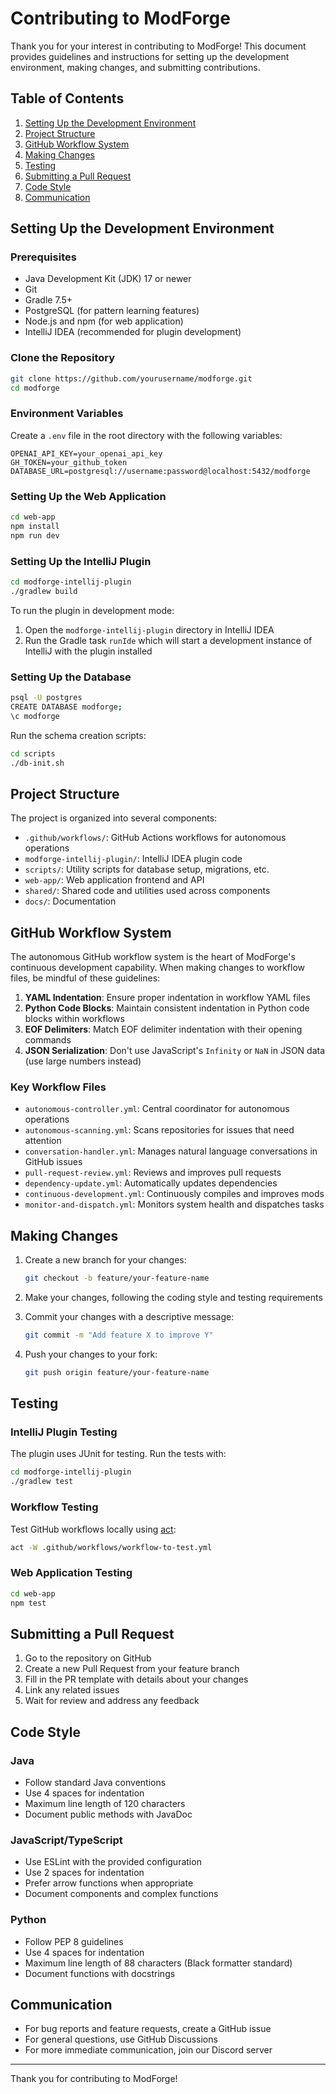# Contributing to ModForge

Thank you for your interest in contributing to ModForge! This document provides guidelines and instructions for setting up the development environment, making changes, and submitting contributions.

## Table of Contents

1. [Setting Up the Development Environment](#setting-up-the-development-environment)
2. [Project Structure](#project-structure)
3. [GitHub Workflow System](#github-workflow-system)
4. [Making Changes](#making-changes)
5. [Testing](#testing)
6. [Submitting a Pull Request](#submitting-a-pull-request)
7. [Code Style](#code-style)
8. [Communication](#communication)

## Setting Up the Development Environment

### Prerequisites

- Java Development Kit (JDK) 17 or newer
- Git
- Gradle 7.5+
- PostgreSQL (for pattern learning features)
- Node.js and npm (for web application)
- IntelliJ IDEA (recommended for plugin development)

### Clone the Repository

```bash
git clone https://github.com/yourusername/modforge.git
cd modforge
```

### Environment Variables

Create a `.env` file in the root directory with the following variables:

```
OPENAI_API_KEY=your_openai_api_key
GH_TOKEN=your_github_token
DATABASE_URL=postgresql://username:password@localhost:5432/modforge
```

### Setting Up the Web Application

```bash
cd web-app
npm install
npm run dev
```

### Setting Up the IntelliJ Plugin

```bash
cd modforge-intellij-plugin
./gradlew build
```

To run the plugin in development mode:
1. Open the `modforge-intellij-plugin` directory in IntelliJ IDEA
2. Run the Gradle task `runIde` which will start a development instance of IntelliJ with the plugin installed

### Setting Up the Database

```bash
psql -U postgres
CREATE DATABASE modforge;
\c modforge
```

Run the schema creation scripts:
```bash
cd scripts
./db-init.sh
```

## Project Structure

The project is organized into several components:

- `.github/workflows/`: GitHub Actions workflows for autonomous operations
- `modforge-intellij-plugin/`: IntelliJ IDEA plugin code
- `scripts/`: Utility scripts for database setup, migrations, etc.
- `web-app/`: Web application frontend and API
- `shared/`: Shared code and utilities used across components
- `docs/`: Documentation

## GitHub Workflow System

The autonomous GitHub workflow system is the heart of ModForge's continuous development capability. When making changes to workflow files, be mindful of these guidelines:

1. **YAML Indentation**: Ensure proper indentation in workflow YAML files
2. **Python Code Blocks**: Maintain consistent indentation in Python code blocks within workflows
3. **EOF Delimiters**: Match EOF delimiter indentation with their opening commands
4. **JSON Serialization**: Don't use JavaScript's `Infinity` or `NaN` in JSON data (use large numbers instead)

### Key Workflow Files

- `autonomous-controller.yml`: Central coordinator for autonomous operations
- `autonomous-scanning.yml`: Scans repositories for issues that need attention
- `conversation-handler.yml`: Manages natural language conversations in GitHub issues
- `pull-request-review.yml`: Reviews and improves pull requests
- `dependency-update.yml`: Automatically updates dependencies
- `continuous-development.yml`: Continuously compiles and improves mods
- `monitor-and-dispatch.yml`: Monitors system health and dispatches tasks

## Making Changes

1. Create a new branch for your changes:
   ```bash
   git checkout -b feature/your-feature-name
   ```

2. Make your changes, following the coding style and testing requirements

3. Commit your changes with a descriptive message:
   ```bash
   git commit -m "Add feature X to improve Y"
   ```

4. Push your changes to your fork:
   ```bash
   git push origin feature/your-feature-name
   ```

## Testing

### IntelliJ Plugin Testing

The plugin uses JUnit for testing. Run the tests with:
```bash
cd modforge-intellij-plugin
./gradlew test
```

### Workflow Testing

Test GitHub workflows locally using [act](https://github.com/nektos/act):
```bash
act -W .github/workflows/workflow-to-test.yml
```

### Web Application Testing

```bash
cd web-app
npm test
```

## Submitting a Pull Request

1. Go to the repository on GitHub
2. Create a new Pull Request from your feature branch
3. Fill in the PR template with details about your changes
4. Link any related issues
5. Wait for review and address any feedback

## Code Style

### Java
- Follow standard Java conventions
- Use 4 spaces for indentation
- Maximum line length of 120 characters
- Document public methods with JavaDoc

### JavaScript/TypeScript
- Use ESLint with the provided configuration
- Use 2 spaces for indentation
- Prefer arrow functions when appropriate
- Document components and complex functions

### Python
- Follow PEP 8 guidelines
- Use 4 spaces for indentation
- Maximum line length of 88 characters (Black formatter standard)
- Document functions with docstrings

## Communication

- For bug reports and feature requests, create a GitHub issue
- For general questions, use GitHub Discussions
- For more immediate communication, join our Discord server

---

Thank you for contributing to ModForge!